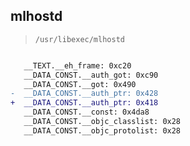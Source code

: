 ## mlhostd

> `/usr/libexec/mlhostd`

```diff

   __TEXT.__eh_frame: 0xc20
   __DATA_CONST.__auth_got: 0xc90
   __DATA_CONST.__got: 0x490
-  __DATA_CONST.__auth_ptr: 0x428
+  __DATA_CONST.__auth_ptr: 0x418
   __DATA_CONST.__const: 0x4da8
   __DATA_CONST.__objc_classlist: 0x28
   __DATA_CONST.__objc_protolist: 0x28

```
